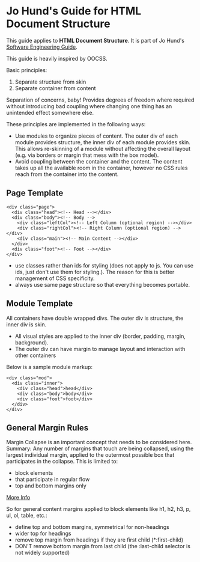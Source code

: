 Jo Hund's Guide for HTML Document Structure
===========================================

This guide applies to **HTML Document Structure**. It is part of Jo Hund's
[Software Engineering Guide](http://github.com/jhund/software_engineering_guide).


This guide is heavily inspired by OOCSS.

Basic principles:

1. Separate structure from skin
2. Separate container from content

Separation of concerns, baby! Provides degrees of freedom where required without introducing bad
coupling where changing one thing has an unintended effect somewhere else.

These principles are implemented in the following ways:

* Use modules to organize pieces of content. The outer div of each module provides structure, the
  inner div of each module provides skin. This allows re-skinning of a module without affecting the
  overall layout (e.g. via borders or margin that mess with the box model).
* Avoid coupling between the container and the content. The content takes up all the available room
  in the container, however no CSS rules reach from the container into the content.
  
Page Template
-------------

    <div class="page">
      <div class="head"><!-- Head --></div>
      <div class="body"><!-- Body -->
        <div class="leftCol"><!-- Left Column (optional region) --></div>
        <div class="rightCol"><!-- Right Column (optional region) --></div>
        <div class="main"><!-- Main Content --></div>
      </div>
      <div class="foot"><!-- Foot --></div>
    </div>

* use classes rather than ids for styling (does not apply to js. You can use ids, just don't use
  them for styling.). The reason for this is better management of CSS specificity.
* always use same page structure so that everything becomes portable.

Module Template
---------------

All containers have double wrapped divs. The outer div is structure, the inner div is skin.

* All visual styles are applied to the inner div (border, padding, margin, background).
* The outer div can have margin to manage layout and interaction with other containers

Below is a sample module markup:

    <div class="mod">
      <div class="inner">
        <div class="head">head</div>
        <div class="body">body</div>
        <div class="foot">foot</div>
      </div>
    </div>


General Margin Rules
--------------------

Margin Collapse is an important concept that needs to be considered here. Summary: Any number of
margins that touch are being collapsed, using the largest individual margin, applied to the
outermost possible box that participates in the collapse. This is limited to:

* block elements
* that participate in regular flow
* top and bottom margins only

[More Info](http://www.howtocreate.co.uk/tutorials/css/margincollapsing)

So for general content margins applied to block elements like h1, h2, h3, p, ul, ol, table, etc.:

* define top and bottom margins, symmetrical for non-headings
* wider top for headings
* remove top margin from headings if they are first child (*:first-child)
* DON'T remove bottom margin from last child (the :last-child selector is not widely supported)
